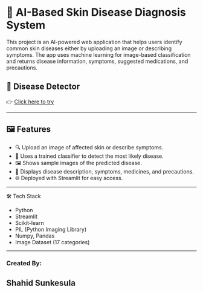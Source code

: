 # 🧠 AI-Based Skin Disease Diagnosis System

This project is an AI-powered web application that helps users identify common skin diseases either by uploading an image or describing symptoms. The app uses machine learning for image-based classification and returns disease information, symptoms, suggested medications, and precautions.

## 🔗 Disease Detector

👉 [Click here to try](https://skin-disease-analyzer-shahidsunkesula786dcxwb.streamlit.app/)

---
## 🖼️ Features

- 🔍 Upload an image of affected skin or describe symptoms.
- 🧠 Uses a trained classifier to detect the most likely disease.
- 🖼️ Shows sample images of the predicted disease.
- 💊 Displays disease description, symptoms, medicines, and precautions.
- 🌐 Deployed with Streamlit for easy access.
---
🛠️ Tech Stack
- Python
- Streamlit
- Scikit-learn
- PIL (Python Imaging Library)
- Numpy, Pandas
- Image Dataset (17 categories)

---
### Created By:
## Shahid Sunkesula
